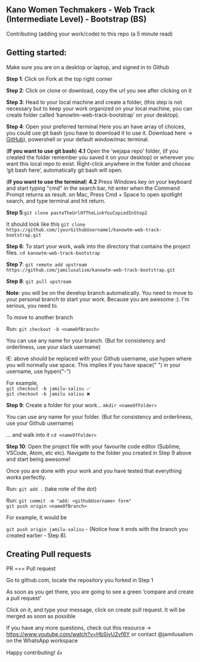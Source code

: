 ## Kano Women Techmakers - Web Track (Intermediate Level) - Bootstrap (BS)
Contributing (adding your work/code) to this repo (a 5 minute read)

## Getting started:
Make sure you are on a desktop or laptop, and signed in to Github

**Step 1**: Click on Fork at the top right corner

**Step 2**: Click on clone or download, copy the url you see after clicking on it

**Step 3**: Head to your local machine and create a folder, (this step is not necessary but to keep your work organized on your local machine, you can create folder called ‘kanowtm-web-track-bootstrap’ on your desktop).

**Step 4**: Open your preferred terminal
Here you an have array of choices, you could use git bash (you have to download it to use it. Download here -> [GitHub](https://git-scm.com/downloads)), powershell or your default window/mac terminal.

(**If you want to use git bash**) **4.1** Open the ‘wejapa repo’ folder, (if you created the folder remember you saved it on your desktop) or wherever you want this local repo to exist.
Right-click anywhere in the folder and choose ‘git bash here’, automatically git bash will open.

(**If you want to use the terminal**)
**4.2** Press Windows key on your keyboard and start typing "cmd" in the search bar, hit enter when the Command Prompt returns as result. on Mac, Press Cmd + Space to open spotlight search, and type terminal and hit return.

**Step 5**:`git clone pasteTheUrlOfTheLinkYouCopiedInStep2`

It should look like this
`git clone https://github.com/[yourGithubUsername]/kanowtm-web-track-bootstrap.git`

**Step 6**: To start your work, walk into the directory that contains the project files.
`cd kanowtm-web-track-bootstrap`

**Step 7**: `git remote add upstream https://github.com/jamilusalism/kanowtm-web-track-bootstrap.git`

**Step 8**: `git pull upstream`

**Note**: you will be on the develop branch automatically.
You need to move to your personal branch to start your work. Because you are awesome :). I'm serious, you need to.

To move to another branch

Run: `git checkout -b <nameOfBranch>`

You can use any name for your branch.
(But for consistency and orderliness, use your slack username)

IE: <nameOfBranch> above should be replaced with your Github username, use hypen where you will normally use space. This implies if you have space(" ") in your username, use hypen("-")

For example,   
`git checkout -b jamilu-salisu ✅`   
`git checkout -b jamilu salisu ❌`

**Step 9**: Create a folder for your work...
`mkdir <nameOfFolder>`
    
You can use any name for your folder.
(But for consistency and orderliness, use your Github username)
  
... and walk into it
`cd <nameOfFolder>`

**Step 10**:    Open the project file with your favourite code editor (Sublime, VSCode, Atom, etc etc).
Navigate to the folder you created in Step 9 above and start being awesome!

Once you are done with your work and you have tested that everything works perfectly.

Run: `git add .` (take note of the dot)

Run: `git commit -m "add: <githubUsername> form"`    
`git push origin <nameOfBranch>`

For example, it would be
    
`git push origin jamilu-salisu` - (Notice how it ends with the branch you created earlier - Step 8).

## Creating Pull requests

PR === Pull request

Go to github.com, locate the repository you forked in Step 1

As soon as you get there, you are going to see a green ‘compare and create a pull request’

Click on it, and type your message, click on create pull request. It will be merged as soon as possible

If you have any more questions, check out this resource -> https://www.youtube.com/watch?v=HbSjyU2vf6Y or contact @jamilusalism on the WhatsApp workspace

Happy contributing! :+1:
